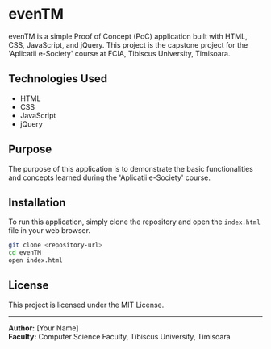 # evenTM

evenTM is a simple Proof of Concept (PoC) application built with HTML, CSS, JavaScript, and jQuery. This project is the capstone project for the 'Aplicatii e-Society' course at FCIA, Tibiscus University, Timisoara.

## Technologies Used

- HTML
- CSS
- JavaScript
- jQuery

## Purpose

The purpose of this application is to demonstrate the basic functionalities and concepts learned during the 'Aplicatii e-Society' course.

## Installation

To run this application, simply clone the repository and open the `index.html` file in your web browser.

```bash
git clone <repository-url>
cd evenTM
open index.html
```

## License

This project is licensed under the MIT License.

---

**Author:** [Your Name]  
**Faculty:** Computer Science Faculty, Tibiscus University, Timisoara
